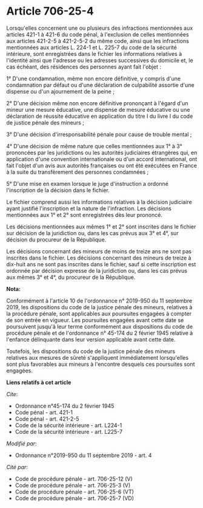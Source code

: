 # Article 706-25-4

Lorsqu'elles concernent une ou plusieurs des infractions mentionnées aux articles 421-1 à 421-6 du code pénal, à l'exclusion
de celles mentionnées aux articles 421-2-5 à 421-2-5-2 du même code, ainsi que les infractions mentionnées aux articles L.
224-1 et L. 225-7 du code de la sécurité intérieure, sont enregistrées dans le fichier les informations relatives à
l'identité ainsi que l'adresse ou les adresses successives du domicile et, le cas échéant, des résidences des personnes ayant
fait l'objet :

1° D'une condamnation, même non encore définitive, y compris d'une condamnation par défaut ou d'une déclaration de
culpabilité assortie d'une dispense ou d'un ajournement de la peine ;

2° D'une décision même non encore définitive prononçant à l'égard d'un mineur une mesure éducative, une dispense de mesure
éducative ou une déclaration de réussite éducative en application du titre I du livre I du code de justice pénale des
mineurs ;

3° D'une décision d'irresponsabilité pénale pour cause de trouble mental ;

4° D'une décision de même nature que celles mentionnées aux 1° à 3° prononcées par les juridictions ou les autorités
judiciaires étrangères qui, en application d'une convention internationale ou d'un accord international, ont fait l'objet
d'un avis aux autorités françaises ou ont été exécutées en France à la suite du transfèrement des personnes condamnées ;

5° D'une mise en examen lorsque le juge d'instruction a ordonné l'inscription de la décision dans le fichier.

Le fichier comprend aussi les informations relatives à la décision judiciaire ayant justifié l'inscription et la nature de
l'infraction. Les décisions mentionnées aux 1° et 2° sont enregistrées dès leur prononcé.

Les décisions mentionnées aux mêmes 1° et 2° sont inscrites dans le fichier sur décision de la juridiction ou, dans les cas
prévus aux 3° et 4°, sur décision du procureur de la République.

Les décisions concernant des mineurs de moins de treize ans ne sont pas inscrites dans le fichier. Les décisions concernant
des mineurs de treize à dix-huit ans ne sont pas inscrites dans le fichier, sauf si cette inscription est ordonnée par
décision expresse de la juridiction ou, dans les cas prévus aux mêmes 3° et 4°, du procureur de la République.

**Nota:**

Conformément à l'article 10 de l'ordonnance n° 2019-950 du 11 septembre 2019, les dispositions du code de la justice pénale
des mineurs, relatives à la procédure pénale, sont applicables aux poursuites engagées à compter de son entrée en vigueur.
Les poursuites engagées avant cette date se poursuivent jusqu'à leur terme conformément aux dispositions du code de procédure
pénale et de l'ordonnance n° 45-174 du 2 février 1945 relative à l'enfance délinquante dans leur version applicable avant
cette date.

Toutefois, les dispositions du code de la justice pénale des mineurs relatives aux mesures de sûreté s'appliquent
immédiatement lorsqu'elles sont plus favorables aux mineurs à l'encontre desquels ces poursuites sont engagées.

**Liens relatifs à cet article**

_Cite_:

  - Ordonnance n°45-174 du 2 février 1945
  - Code pénal - art. 421-1
  - Code pénal - art. 421-2-5
  - Code de la sécurité intérieure - art. L224-1
  - Code de la sécurité intérieure - art. L225-7

_Modifié par_:

  - Ordonnance n°2019-950 du 11 septembre 2019 - art. 4

_Cité par_:

  - Code de procédure pénale - art. 706-25-12 (V)
  - Code de procédure pénale - art. 706-25-3 (V)
  - Code de procédure pénale - art. 706-25-6 (VT)
  - Code de procédure pénale - art. 706-25-7 (VD)
